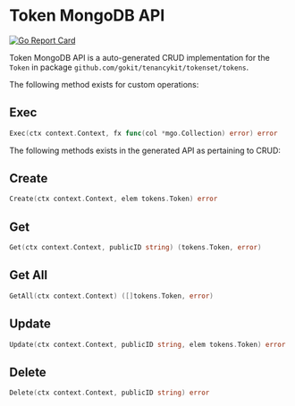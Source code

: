 Token MongoDB API
===================================
[![Go Report Card](https://goreportcard.com/badge/github.com/gokit/tenancykit/tokenset/tokens/tokenmgo)](https://goreportcard.com/report/github.com/gokit/tenancykit/tokenset/tokens/tokenmgo)

Token MongoDB API is a auto-generated CRUD implementation for the `Token` in package `github.com/gokit/tenancykit/tokenset/tokens`.

The following method exists for custom operations:

## Exec

```go
Exec(ctx context.Context, fx func(col *mgo.Collection) error) error
```

The following methods exists in the generated API as pertaining to CRUD:

## Create

```go
Create(ctx context.Context, elem tokens.Token) error
```

## Get

```go
Get(ctx context.Context, publicID string) (tokens.Token, error)
```

## Get All

```go
GetAll(ctx context.Context) ([]tokens.Token, error)
```

## Update

```go
Update(ctx context.Context, publicID string, elem tokens.Token) error
```

## Delete

```go
Delete(ctx context.Context, publicID string) error
```
